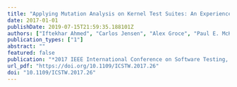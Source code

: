 ```yaml
---
title: "Applying Mutation Analysis on Kernel Test Suites: An Experience Report"
date: 2017-01-01
publishDate: 2019-07-15T21:59:35.188101Z
authors: ["Iftekhar Ahmed", "Carlos Jensen", "Alex Groce", "Paul E. McKenney"]
publication_types: ["1"]
abstract: ""
featured: false
publication: "*2017 IEEE International Conference on Software Testing, Verification and Validation Workshops, ICST Workshops 2017, Tokyo, Japan, March 13-17, 2017*"
url_pdf: "https://doi.org/10.1109/ICSTW.2017.26"
doi: "10.1109/ICSTW.2017.26"
---
```


